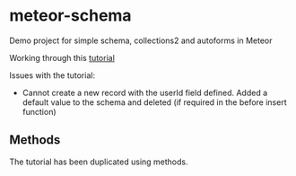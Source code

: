 # meteor-schema

Demo project for simple schema, collections2 and autoforms in Meteor

Working through this [tutorial](http://www.webtempest.com/meteor-js-autoform-tutorial)

Issues with the tutorial:
+ Cannot create a new record with the userId field defined. Added a default value to the schema and deleted (if required in the before insert function) 

## Methods

The tutorial has been duplicated using methods.

